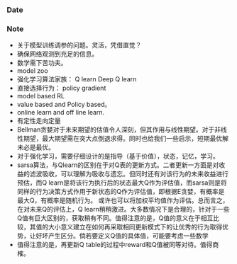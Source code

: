 ### Date

### Note
- 关于模型训练调参的问题。灵活，凭借直觉？
- 确保网络观测到充足的信息。
- 数学需下苦功夫。
- model zoo
- 强化学习算法家族： Q learn Deep Q learn 
- 直接选择行为： policy gradient
- model based RL
- value based and Policy based。
- online learn and off line learn.
- 有定性走向定量
- Bellman贪婪对于未来期望的估值令人深刻，但其作用与线性期望。对于非线性期望，最大期望需在突大点倒退求得。同时也给我们一些启示，短期最优解未必是最优。
- 对于强化学习，需要仔细设计的是指导（基于价值），状态，记忆，学习。
- sarsa算法，与Qlearn的区别在于对Q表的更新方式。二者更新一方面是对收益的滤波吸收，可以理解为吸收与遗忘。但同时还有对该行为的未来收益进行预估，而Q learn是将该行为执行后的状态最大Q作为评估值，而sarsa则是将同样的行为决策方式作用于新状态的Q作为评估值，即根据E贪婪，有概率是最大Q，有概率是随机行为。 或许也可以将加权平均值作为评估。总而言之，在对未来Q的评估上，Q learn稍稍激进。大多数情况下是合理的，针对于一些Q值有巨大区别的，获取稍有不同。值得注意的是，Q值的意义在于相互比较，其值的大小意义建立在如何再采取相同更新模式下的让优秀的行为取得优势，让好坏产生区分。倘若要定义Q值的具体值，可能要考虑一些数学
- 值得注意的是，再更新Q table的过程中reward和Q值被同等对待。值得商榷。